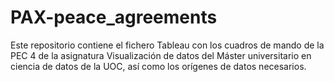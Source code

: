 # PAX-peace_agreements
Este repositorio contiene el fichero Tableau con los cuadros de mando de la PEC 4 de la asignatura Visualización de datos del Máster universitario en ciencia de datos de la UOC, así como los orígenes de datos necesarios.
